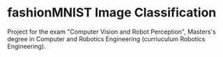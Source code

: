# fashionMNIST Image Classification
 Project for the exam "Computer Vision and Robot Perception", Masters's degree in Computer and Robotics Engineering (curriuculum Robotics Engineering).
